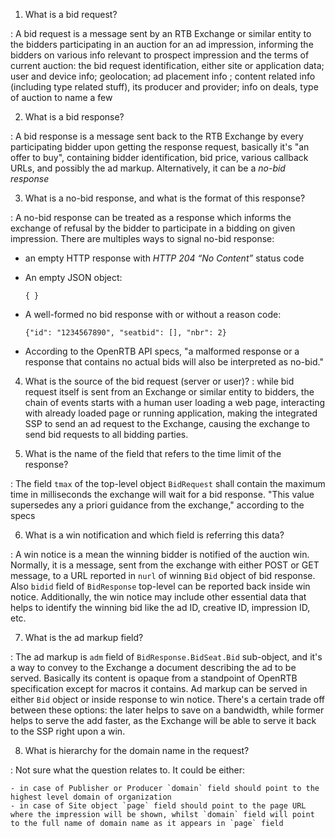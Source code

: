 1. What is a bid request?
   
: A bid request is a message sent by an RTB Exchange or similar entity to the bidders participating in an auction for an ad impression, informing the bidders on various info relevant to prospect impression and the terms of current auction: the bid request identification, either site or application data; user and device info; geolocation; ad placement info ; content related info (including type related stuff), its producer and provider; info on deals, type of auction to name a few

2. What is a bid response?
   
: A bid response is a message sent back to the RTB Exchange by every participating bidder upon getting the response request, basically it's "an offer to buy", containing bidder identification, bid price, various callback URLs, and possibly the ad markup. Alternatively, it can be a _no-bid response_

3. What is a no-bid response, and what is the format of this response?

: A no-bid response can be treated as a response which informs the exchange of refusal by the bidder to participate in a bidding on given impression. There are multiples ways to signal no-bid response:
    
   + an empty HTTP response with _*HTTP 204 “No Content”*_ status code
   - An empty JSON object:

     `{ }`

   + A well-formed no bid response with or without a reason code:

     `{"id": "1234567890", "seatbid": [], "nbr": 2}`
         
   - According to the OpenRTB API specs, "a malformed response or a response that contains no actual bids will also be interpreted as no-bid." 

4. What is the source of the bid request (server or user)?
:  while bid request itself is sent from an Exchange or similar entity to bidders, the chain of events starts with a human user loading
       a web page, interacting with already loaded page or running application, making the integrated SSP to send an ad request to the Exchange, causing the exchange to send bid requests to all bidding parties.  

5. What is the name of the field that refers to the time limit of the response?

: The field `tmax` of the top-level object `BidRequest` shall contain the maximum time in milliseconds the exchange will wait for a bid response. "This value supersedes any a priori guidance from the exchange," according to the specs 

6. What is a win notification and which field is referring this data?

: A win notice is a mean the winning bidder is notified of the auction win. Normally, it is a message, sent from the exchange with either POST or GET message, to a URL reported in `nurl` of winning `Bid` object of bid response. Also `bidid` field of `BidResponse` top-level can be reported back inside win notice. Additionally, the win notice may include other essential data that helps to identify the winning bid like the ad ID, creative ID, impression ID, etc.

7. What is the ad markup field?

: The ad markup is  `adm` field of `BidResponse.BidSeat.Bid` sub-object, and it's a way to convey to the Exchange a document describing the ad to be served. Basically its content is opaque from a standpoint of OpenRTB specification except for macros it contains. Ad markup can be served in either `Bid` object or inside response to win notice. There's a certain trade off between these options: the later helps to save on a bandwidth, while former helps to serve the add faster, as the Exchange will be able to serve it back to the SSP right upon a win.       
 
8. What is hierarchy for the domain name in the request?

: Not sure what the question relates to. It could be either:

    - in case of Publisher or Producer `domain` field should point to the highest level domain of organization
    - in case of Site object `page` field should point to the page URL where the impression will be shown, whilst `domain` field will point to the full name of domain name as it appears in `page` field


